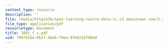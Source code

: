 ```yaml
---
content_type: resource
description: ''
file: /media/https%3A/open-learning-course-data-rc.s3.amazonaws.com/3-20-materials-at-equilibrium-sma-5111-fall-2003/788782be0b1f46abf9ea9fb8218f08ed_2001_f_s.pdf
file_type: application/pdf
resourcetype: Document
title: 2001_f_s.pdf
uid: 788782be-0b1f-46ab-f9ea-9fb8218f08ed
---
```

